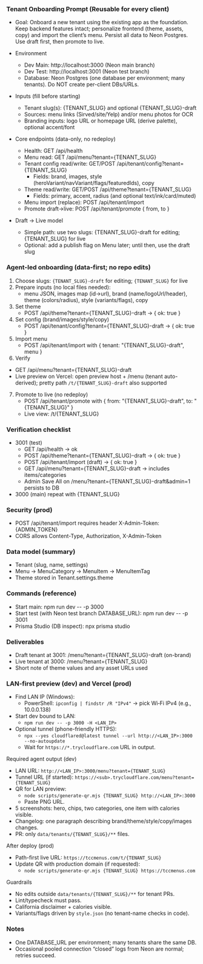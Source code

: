 ### Tenant Onboarding Prompt (Reusable for every client)

- Goal: Onboard a new tenant using the existing app as the foundation. Keep backend features intact; personalize frontend (theme, assets, copy) and import the client’s menu. Persist all data to Neon Postgres. Use draft first, then promote to live.

- Environment
  - Dev Main: http://localhost:3000 (Neon main branch)
  - Dev Test: http://localhost:3001 (Neon test branch)
  - Database: Neon Postgres (one database per environment; many tenants). Do NOT create per-client DBs/URLs.

- Inputs (fill before starting)
  - Tenant slug(s): {TENANT_SLUG} and optional {TENANT_SLUG}-draft
  - Sources: menu links (Sirved/site/Yelp) and/or menu photos for OCR
  - Branding inputs: logo URL or homepage URL (derive palette), optional accent/font

- Core endpoints (data-only, no redeploy)
  - Health: GET /api/health
  - Menu read: GET /api/menu?tenant={TENANT_SLUG}
  - Tenant config read/write: GET/POST /api/tenant/config?tenant={TENANT_SLUG}
    - Fields: brand, images, style (heroVariant/navVariant/flags/featuredIds), copy
  - Theme read/write: GET/POST /api/theme?tenant={TENANT_SLUG}
    - Fields: primary, accent, radius (and optional text/ink/card/muted)
  - Menu import (replace): POST /api/tenant/import
  - Promote draft→live: POST /api/tenant/promote { from, to }

- Draft → Live model
  - Simple path: use two slugs: {TENANT_SLUG}-draft for editing; {TENANT_SLUG} for live
  - Optional: add a publish flag on Menu later; until then, use the draft slug

### Agent-led onboarding (data-first; no repo edits)
1) Choose slugs: `{TENANT_SLUG}-draft` for editing; `{TENANT_SLUG}` for live
2) Prepare inputs (no local files needed):
   - menu JSON, images map (id→url), brand (name/logoUrl/header), theme (colors/radius), style (variants/flags), copy
3) Set theme
   - POST /api/theme?tenant={TENANT_SLUG}-draft → { ok: true }
4) Set config (brand/images/style/copy)
   - POST /api/tenant/config?tenant={TENANT_SLUG}-draft → { ok: true }
5) Import menu
   - POST /api/tenant/import with { tenant: "{TENANT_SLUG}-draft", menu }
6) Verify
  - GET /api/menu?tenant={TENANT_SLUG}-draft
  - Live preview on Vercel: open preview host + /menu (tenant auto-derived); pretty path `/t/{TENANT_SLUG}-draft` also supported
7) Promote to live (no redeploy)
   - POST /api/tenant/promote with { from: "{TENANT_SLUG}-draft", to: "{TENANT_SLUG}" }
   - Live view: /t/{TENANT_SLUG}

### Verification checklist
- 3001 (test)
  - GET /api/health → ok
  - POST /api/theme?tenant={TENANT_SLUG}-draft → { ok: true }
  - POST /api/tenant/import (draft) → { ok: true }
  - GET /api/menu?tenant={TENANT_SLUG}-draft → includes items/categories
  - Admin Save All on /menu?tenant={TENANT_SLUG}-draft&admin=1 persists to DB
- 3000 (main) repeat with {TENANT_SLUG}

### Security (prod)
- POST /api/tenant/import requires header X-Admin-Token: {ADMIN_TOKEN}
- CORS allows Content-Type, Authorization, X-Admin-Token

### Data model (summary)
- Tenant (slug, name, settings)
- Menu → MenuCategory → MenuItem → MenuItemTag
- Theme stored in Tenant.settings.theme

### Commands (reference)
- Start main: npm run dev -- -p 3000
- Start test (with Neon test branch DATABASE_URL): npm run dev -- -p 3001
- Prisma Studio (DB inspect): npx prisma studio

### Deliverables
- Draft tenant at 3001: /menu?tenant={TENANT_SLUG}-draft (on-brand)
- Live tenant at 3000: /menu?tenant={TENANT_SLUG}
- Short note of theme values and any asset URLs used

### LAN-first preview (dev) and Vercel (prod)
- Find LAN IP (Windows):
  - PowerShell: `ipconfig | findstr /R "IPv4"` → pick Wi‑Fi IPv4 (e.g., 10.0.0.138)
- Start dev bound to LAN:
  - `npm run dev -- -p 3000 -H <LAN_IP>`
- Optional tunnel (phone-friendly HTTPS):
  - `npx --yes cloudflared@latest tunnel --url http://<LAN_IP>:3000 --no-autoupdate`
  - Wait for `https://*.trycloudflare.com` URL in output.

Required agent output (dev)
- LAN URL: `http://<LAN_IP>:3000/menu?tenant={TENANT_SLUG}`
- Tunnel URL (if started): `https://<sub>.trycloudflare.com/menu?tenant={TENANT_SLUG}`
- QR for LAN preview:
  - `node scripts/generate-qr.mjs {TENANT_SLUG} http://<LAN_IP>:3000`
  - Paste PNG URL.
- 5 screenshots: hero, chips, two categories, one item with calories visible.
- Changelog: one paragraph describing brand/theme/style/copy/images changes.
- PR: only `data/tenants/{TENANT_SLUG}/**` files.

After deploy (prod)
- Path-first live URL: `https://tccmenus.com/t/{TENANT_SLUG}`
- Update QR with production domain (if requested):
  - `node scripts/generate-qr.mjs {TENANT_SLUG} https://tccmenus.com`

Guardrails
- No edits outside `data/tenants/{TENANT_SLUG}/**` for tenant PRs.
- Lint/typecheck must pass.
- California disclaimer + calories visible.
- Variants/flags driven by `style.json` (no tenant-name checks in code).

### Notes
- One DATABASE_URL per environment; many tenants share the same DB.
- Occasional pooled connection “closed” logs from Neon are normal; retries succeed.

